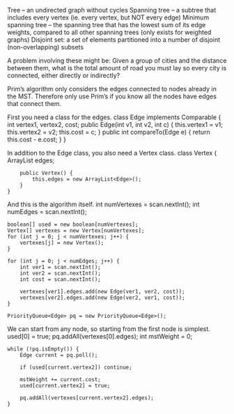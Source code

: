 Tree – an undirected graph without cycles
Spanning tree – a subtree that includes every vertex (ie. every vertex, but NOT every edge)
Minimum spanning tree – the spanning tree that has the lowest sum of its edge weights, compared to all other spanning trees (only exists for weighted graphs)
Disjoint set: a set of elements partitioned into a number of disjoint (non-overlapping) subsets

A problem involving these might be: Given a group of cities and the distance between them, what is the total amount of road you must lay so every city is connected, either directly or indirectly?

Prim’s algorithm only considers the edges connected to nodes already in the MST. Therefore only use Prim’s if you know all the nodes have edges that connect them.

First you need a class for the edges.
	class Edge implements Comparable<Edge> {
		int vertex1, vertex2, cost;
		public Edge(int v1, int v2, int c) {
			this.vertex1 = v1;
			this.vertex2 = v2;
			this.cost = c;
		}
		public int compareTo(Edge e) {
			return this.cost - e.cost;
		}
	}

In addition to the Edge class, you also need a Vertex class.
	class Vertex {
		ArrayList<Edge> edges;

		public Vertex() {
			this.edges = new ArrayList<Edge>();
		}
	}

And this is the algorithm itself.
	int numVertexes = scan.nextInt();
	int numEdges = scan.nextInt();

	boolean[] used = new boolean[numVertexes];
	Vertex[] vertexes = new Vertex[numVertexes];
	for (int j = 0; j < numVertexes; j++) {
		vertexes[j] = new Vertex();
	}
		
	for (int j = 0; j < numEdges; j++) {
		int ver1 = scan.nextInt();
		int ver2 = scan.nextInt();
		int cost = scan.nextInt();
		
		vertexes[ver1].edges.add(new Edge(ver1, ver2, cost));
		vertexes[ver2].edges.add(new Edge(ver2, ver1, cost));
	}
		
	PriorityQueue<Edge> pq = new PriorityQueue<Edge>();
		
We can start from any node, so starting from the first node is simplest.
	used[0] = true;
	pq.addAll(vertexes[0].edges);
	int mstWeight = 0;
		
	while (!pq.isEmpty()) {
		Edge current = pq.poll();
		
		if (used[current.vertex2]) continue;
			
		mstWeight += current.cost;
		used[current.vertex2] = true;
			
		pq.addAll(vertexes[current.vertex2].edges);
	}

